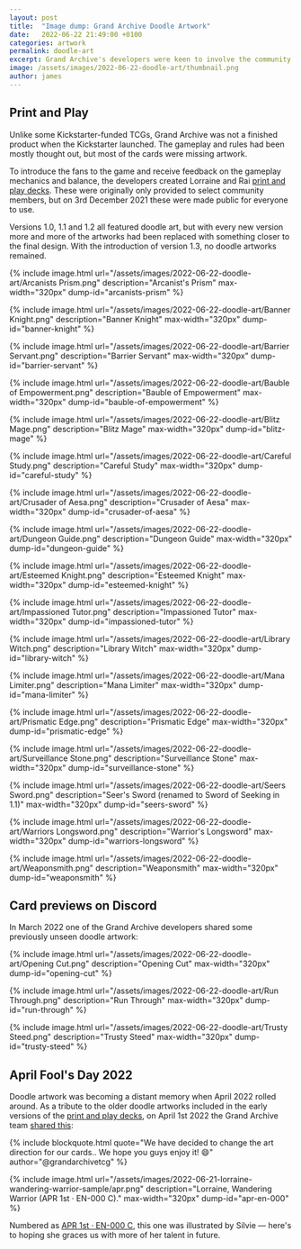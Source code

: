 ```yaml
---
layout: post
title:  "Image dump: Grand Archive Doodle Artwork"
date:   2022-06-22 21:49:00 +0100
categories: artwork
permalink: doodle-art
excerpt: Grand Archive's developers were keen to involve the community in play testing very early on, often before card artwork had been imagined. Doodle art brought these cards to life.
image: /assets/images/2022-06-22-doodle-art/thumbnail.png
author: james
---
```

## Print and Play

Unlike some Kickstarter-funded TCGs, Grand Archive was not a finished product when the Kickstarter launched. The gameplay and rules had been mostly thought out, but most of the cards were missing artwork.

To introduce the fans to the game and receive feedback on the gameplay mechanics and balance, the developers created Lorraine and Rai <span class="dead-link">[print and play decks](/print-and-play)</span>. These were originally only provided to select community members, but on 3rd December 2021 these were made public for everyone to use.

Versions 1.0, 1.1 and 1.2 all featured doodle art, but with every new version more and more of the artworks had been replaced with something closer to the final design. With the introduction of version 1.3, no doodle artworks remained.

{% include image.html url="/assets/images/2022-06-22-doodle-art/Arcanists Prism.png" description="Arcanist's Prism" max-width="320px" dump-id="arcanists-prism" %}

{% include image.html url="/assets/images/2022-06-22-doodle-art/Banner Knight.png" description="Banner Knight" max-width="320px" dump-id="banner-knight" %}

{% include image.html url="/assets/images/2022-06-22-doodle-art/Barrier Servant.png" description="Barrier Servant" max-width="320px" dump-id="barrier-servant" %}

{% include image.html url="/assets/images/2022-06-22-doodle-art/Bauble of Empowerment.png" description="Bauble of Empowerment" max-width="320px" dump-id="bauble-of-empowerment" %}

{% include image.html url="/assets/images/2022-06-22-doodle-art/Blitz Mage.png" description="Blitz Mage" max-width="320px" dump-id="blitz-mage" %}

{% include image.html url="/assets/images/2022-06-22-doodle-art/Careful Study.png" description="Careful Study" max-width="320px" dump-id="careful-study" %}

{% include image.html url="/assets/images/2022-06-22-doodle-art/Crusader of Aesa.png" description="Crusader of Aesa" max-width="320px" dump-id="crusader-of-aesa" %}

{% include image.html url="/assets/images/2022-06-22-doodle-art/Dungeon Guide.png" description="Dungeon Guide" max-width="320px" dump-id="dungeon-guide" %}

{% include image.html url="/assets/images/2022-06-22-doodle-art/Esteemed Knight.png" description="Esteemed Knight" max-width="320px" dump-id="esteemed-knight" %}

{% include image.html url="/assets/images/2022-06-22-doodle-art/Impassioned Tutor.png" description="Impassioned Tutor" max-width="320px" dump-id="impassioned-tutor" %}

{% include image.html url="/assets/images/2022-06-22-doodle-art/Library Witch.png" description="Library Witch" max-width="320px" dump-id="library-witch" %}

{% include image.html url="/assets/images/2022-06-22-doodle-art/Mana Limiter.png" description="Mana Limiter" max-width="320px" dump-id="mana-limiter" %}

{% include image.html url="/assets/images/2022-06-22-doodle-art/Prismatic Edge.png" description="Prismatic Edge" max-width="320px" dump-id="prismatic-edge" %}

{% include image.html url="/assets/images/2022-06-22-doodle-art/Surveillance Stone.png" description="Surveillance Stone" max-width="320px" dump-id="surveillance-stone" %}

{% include image.html url="/assets/images/2022-06-22-doodle-art/Seers Sword.png" description="Seer's Sword (renamed to Sword of Seeking in 1.1)" max-width="320px" dump-id="seers-sword" %}

{% include image.html url="/assets/images/2022-06-22-doodle-art/Warriors Longsword.png" description="Warrior's Longsword" max-width="320px" dump-id="warriors-longsword" %}

{% include image.html url="/assets/images/2022-06-22-doodle-art/Weaponsmith.png" description="Weaponsmith" max-width="320px" dump-id="weaponsmith" %}

## Card previews on Discord

In March 2022 one of the Grand Archive developers shared some previously unseen doodle artwork:

{% include image.html url="/assets/images/2022-06-22-doodle-art/Opening Cut.png" description="Opening Cut" max-width="320px" dump-id="opening-cut" %}

{% include image.html url="/assets/images/2022-06-22-doodle-art/Run Through.png" description="Run Through" max-width="320px" dump-id="run-through" %}

{% include image.html url="/assets/images/2022-06-22-doodle-art/Trusty Steed.png" description="Trusty Steed" max-width="320px" dump-id="trusty-steed" %}

## April Fool's Day 2022

Doodle artwork was becoming a distant memory when April 2022 rolled around. As a tribute to the older doodle artworks included in the early versions of the <span class="dead-link">[print and play decks](/print-and-play)</span>, on April 1st 2022 the Grand Archive team [shared this](https://www.instagram.com/p/Cb0Hm7atEX4):

{% include blockquote.html quote="We have decided to change the art direction for our cards.. We hope you guys enjoy it! 😄" author="@grandarchivetcg" %}

{% include image.html url="/assets/images/2022-06-21-lorraine-wandering-warrior-sample/apr.png" description="Lorraine, Wandering Warrior (APR 1st &middot; EN-000 C)." max-width="320px" dump-id="apr-en-000" %}

Numbered as [APR 1st &middot; EN-000 C](/lorraine-wandering-warrior-samples#apr-1st--en-000-c), this one was illustrated by Silvie &mdash; here's to hoping she graces us with more of her talent in future.